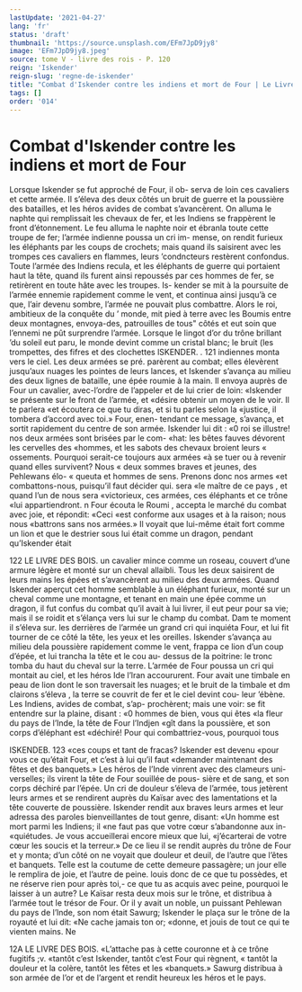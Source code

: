 ```yaml
---
lastUpdate: '2021-04-27'
lang: 'fr'
status: 'draft'
thumbnail: 'https://source.unsplash.com/EFm7JpD9jy8'
image: 'EFm7JpD9jy8.jpeg'
source: tome V - livre des rois - P. 120
reign: 'Iskender'
reign-slug: 'regne-de-iskender'
title: "Combat d'Iskender contre les indiens et mort de Four | Le Livre des Rois | Shâhnâmeh"
tags: []
order: '014'
---
```


<!-- LTeX: language=fr -->

# Combat d'Iskender contre les indiens et mort de Four

Lorsque Iskender se fut approché de Four, il ob- serva de loin ces cavaliers et cette armée. Il s’éleva
des deux côtés un bruit de guerre et la poussière des batailles, et les héros avides de combat s’avancèrent.
On alluma le naphte qui remplissait les chevaux de fer, et les Indiens se frappèrent le front d’étonnement.
Le feu alluma le naphte noir et ébranla toute cette
troupe de fer; l’armée indienne poussa un cri im- mense, on rendit furieux les éléphants par les coups
de crochets; mais quand ils saisirent avec les trompes ces cavaliers en flammes, leurs ’condncteurs restèrent confondus. Toute l’armée des Indiens recula, et les éléphants de guerre qui portaient haut la tête,
quand ils furent ainsi repoussés par ces hommes de fer, se retirèrent en toute hâte avec les troupes. Is-
kender se mit à la poursuite de l’armée ennemie rapidement comme le vent, et continua ainsi jusqu’à
ce que, l’air devenu sombre, l’armée ne pouvait plus combattre. Alors le roi, ambitieux de la conquête du
’ monde, mit pied à terre avec les Boumis entre deux montagnes, envoya-des, patrouilles de tous" côtés et eut soin que l’ennemi ne pût surprendre l’armée.
Lorsque le lingot d’or du trône brillant ’du soleil
eut paru, le monde devint comme un cristal blanc; le bruit (les trompettes, des fifres et des clochettes
lSKENDER. . 121 indiennes monta vers le ciel. Les deux armées se pré.
parèrent au combat; elles élevèrent jusqu’aux nuages
les pointes de leurs lances, et Iskender s’avança au milieu des deux lignes de bataille, une épée roumie à la main. Il envoya auprès de Four un cavalier,
avec-l’ordre de l’appeler et de lui crier de loin: «Iskender se présente sur le front de l’armée, et
«désire obtenir un moyen de le voir. Il te parlera «et écoutera ce que tu diras, et si tu parles selon la «justice, il tombera d’accord avec toi.» Four, enen- tendant ce message, s’avança, et sortit rapidement
du centre de son armée. Iskender lui dit : «0 roi
se illustre! nos deux armées sont brisées par le com- «hat: les bêtes fauves dévorent les cervelles des «hommes, et les sabots des chevaux broient leurs « ossements. Pourquoi serait-ce toujours aux armées «à se tuer ou à revenir quand elles survivent? Nous
« deux sommes braves et jeunes, des Pehlewans élo-
« queuta et hommes de sens. Prenons donc nos armes «et combattons-nous, puisqu’il faut décider qui. sera
«le maître de ce pays , et quand l’un de nous sera «victorieux, ces armées, ces éléphants et ce trône
«lui appartiendront. n Four écouta le Roumi , accepta le marché du combat avec joie, et répondit: «Ceci
«est conforme aux usages et à la raison; nous nous «battrons sans nos armées.» Il voyait que lui-même
était fort comme un lion et que le destrier sous lui était comme un dragon, pendant qu’Iskender était

122 LE LIVRE DES BOIS.
un cavalier mince comme un roseau, couvert d’une armure légère et monté sur un cheval allaibli.
Tous les deux saisirent de leurs mains les épées
et s’avancèrent au milieu des deux armées. Quand Iskender aperçut cet homme semblable à un éléphant furieux, monté sur un cheval comme une montagne, et tenant en main une épée comme un dragon, il fut confus du combat qu’il avait à lui livrer, il eut peur pour sa vie; mais il se roidit et s’élança vers lui sur
le champ du combat. Dam te moment il s’éleva sur.
les derrières de l’armée un grand cri qui inquiéta
Four, et lui fit tourner de ce côté la tête, les yeux
et les oreilles. Iskender s’avança au milieu dela poussière rapidement comme le vent, frappa ce lion
d’un coup d’épée, et lui trancha la tête et le cou au-
dessus de la poitrine: le tronc tomba du haut du cheval sur la terre.
L’armée de Four poussa un cri qui montait au
ciel, et les héros Ide l’lran accoururent. Four avait
une timbale en peau de lion dont le son traversait
les nuages; et le bruit de la timbale et dm clairons s’éleva , la terre se couvrit de fer et le ciel devint cou-
leur ’ébène. Les Indiens, avides de combat, s’ap- prochèrent; mais une voir: se fit entendre sur la plaine, disant : «0 hommes de bien, vous qui êtes «la fleur du pays de l’Inde, la tête de Four l’Indjen
«gît dans la poussière, et son corps d’éléphant est
«déchiré! Pour qui combattriez-vous, pourquoi tous

ISKENDEB. 123 «ces coups et tant de fracas? Iskender est devenu
«pour vous ce qu’était Four, et c’est à lui qu’il faut «demander maintenant des fêtes et des banquets.» Les héros de l’Inde vinrent avec des clameurs uni- verselles; ils virent la tête de Four souillée de pous- sière et de sang, et son corps déchiré par l’épée. Un
cri de douleur s’éleva de l’armée, tous jetèrent leurs
armes et se rendirent auprès du Kaïsar avec des lamentations et la tête couverte de poussière.
Iskender rendit aux braves leurs armes et leur adressa des paroles bienveillantes de tout genre, disant: «Un homme est mort parmi les Indiens; il «ne faut pas que votre cœur s’abandonne aux in- «quiétudes. Je vous accueillerai encore mieux que lui, «j’écarterai de votre cœur les soucis et la terreur.»
De ce lieu il se rendit auprès du trône de Four et y monta; d’un côté on ne voyait que douleur et deuil,
de l’autre que l’êtes et banquets. Telle est la coutume
de cette demeure passagère; un jour elle le remplira de joie, et l’autre de peine. louis donc de ce que tu possèdes, et ne réserve rien pour après toi,- ce que tu
as acquis avec peine, pourquoi le laisser à un autre? Le Kaïsar resta deux mois sur le trône, et distribua
à l’armée tout le trésor de Four. Or il y avait un
noble, un puissant Pehlewan du pays de l’lnde, son nom était Sawurg; Iskender le plaça sur le trône de
la royauté et lui dit: «Ne cache jamais ton or; «donne, et jouis de tout ce qui te vienten mains. Ne

12A LE LIVRE DES BOIS. «L’attache pas à cette couronne et à ce trône fugitifs ;v.
«tantôt c’est Iskender, tantôt c’est Four qui règnent,
« tantôt la douleur et la colère, tantôt les fêtes et les «banquets.» Sawurg distribua à son armée de l’or
et de l’argent et rendit heureux les héros et le pays.
